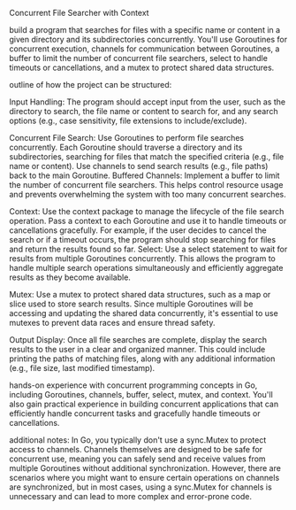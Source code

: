 Concurrent File Searcher with Context

build a program that searches for files with a specific name or content in a given directory and its subdirectories concurrently. You'll use Goroutines for concurrent execution, channels for communication between Goroutines, a buffer to limit the number of concurrent file searchers, select to handle timeouts or cancellations, and a mutex to protect shared data structures.

outline of how the project can be structured:

Input Handling: The program should accept input from the user, such as the directory to search, the file name or content to search for, and any search options (e.g., case sensitivity, file extensions to include/exclude).

Concurrent File Search: Use Goroutines to perform file searches concurrently. Each Goroutine should traverse a directory and its subdirectories, searching for files that match the specified criteria (e.g., file name or content). Use channels to send search results (e.g., file paths) back to the main Goroutine.
Buffered Channels: Implement a buffer to limit the number of concurrent file searchers. This helps control resource usage and prevents overwhelming the system with too many concurrent searches.

Context: Use the context package to manage the lifecycle of the file search operation. Pass a context to each Goroutine and use it to handle timeouts or cancellations gracefully. For example, if the user decides to cancel the search or if a timeout occurs, the program should stop searching for files and return the results found so far.
Select: Use a select statement to wait for results from multiple Goroutines concurrently. This allows the program to handle multiple search operations simultaneously and efficiently aggregate results as they become available.

Mutex: Use a mutex to protect shared data structures, such as a map or slice used to store search results. Since multiple Goroutines will be accessing and updating the shared data concurrently, it's essential to use mutexes to prevent data races and ensure thread safety.

Output Display: Once all file searches are complete, display the search results to the user in a clear and organized manner. This could include printing the paths of matching files, along with any additional information (e.g., file size, last modified timestamp).

hands-on experience with concurrent programming concepts in Go, including Goroutines, channels, buffer, select, mutex, and context. You'll also gain practical experience in building concurrent applications that can efficiently handle concurrent tasks and gracefully handle timeouts or cancellations.


additional notes: In Go, you typically don't use a sync.Mutex to protect access to channels. Channels themselves are designed to be safe for concurrent use, meaning you can safely send and receive values from multiple Goroutines without additional synchronization. However, there are scenarios where you might want to ensure certain operations on channels are synchronized, but in most cases, using a sync.Mutex for channels is unnecessary and can lead to more complex and error-prone code.